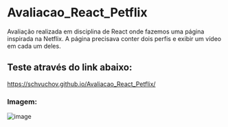 # Avaliacao_React_Petflix
Avaliação realizada em disciplina de React onde fazemos uma página inspirada na Netflix. A página precisava conter dois perfis e exibir um vídeo em cada um deles.

## Teste através do link abaixo: 
https://schvuchov.github.io/Avaliacao_React_Petflix/

### Imagem: 
![image](https://github.com/Schvuchov/Avaliacao_React_Petflix/assets/86387013/c0457896-d859-4b98-8d4a-2c6230f781a4)
